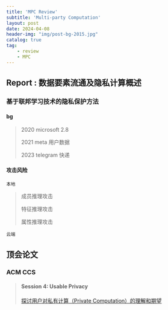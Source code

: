 ```yaml
---
title: 'MPC Review'
subtitle: 'Multi-party Computation'
layout: post
date: 2024-04-08
header-img: "img/post-bg-2015.jpg"
catalog: true
tag: 
    - review
    - MPC
---
```


## Report : 数据要素流通及隐私计算概述

### 基于联邦学习技术的隐私保护方法

#### bg

> 2020 microsoft 2.8
>
> 2021 meta 用户数据
>
> 2023 telegram 快递

#### 攻击风险

`本地`

> 成员推理攻击
>
> 特征推理攻击
>
> 属性推理攻击

`云端`



## 顶会论文

### ACM CCS

> #### Session 4: Usable Privacy
>
> [探讨用户对私有计算（Private Computation）的理解和期望](https://dl.acm.org/doi/10.1145/3576915.3623172)
